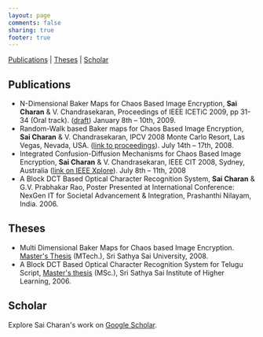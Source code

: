 ```yaml
---
layout: page
comments: false
sharing: true
footer: true
---
```


[Publications](#pub) | [Theses](#theses) | [Scholar](#scholar)

<a name="pub">Publications</a>
------------
+ N-Dimensional Baker Maps for Chaos Based Image Encryption, **Sai Charan** & V. Chandrasekaran, Proceedings of IEEE ICETiC 2009, pp 31-34 (Oral track). ([draft](/assets/Integrated.Confusion-Diffusion.Mechanisms.for.Chaos.Based.Image.Encryption.IEEE.CIT.08.pdf)) January 8th – 10th, 2009.
+ Random-Walk based Baker maps for Chaos Based Image Encryption, **Sai Charan** & V. Chandrasekaran, IPCV 2008 Monte Carlo Resort, Las Vegas, Nevada, USA. ([link to proceedings](http://nguyendangbinh.org/Proceedings/IPCV08/Papers/IPC3229.pdf)). July 14th – 17th, 2008.
+ Integrated Confusion-Diffusion Mechanisms for Chaos Based Image Encryption, **Sai Charan** & V. Chandrasekaran, IEEE CIT 2008, Sydney, Australia ([link on IEEE Xplore](http://ieeexplore.ieee.org/iel5/4568461/4568462/04568513.pdf)). July 8th – 11th, 2008
+ A Block DCT Based Optical Character Recognition System, **Sai Charan** & G.V. Prabhakar Rao, Poster Presented at International Conference: NexGen IT for Societal Advancement & Integration, Prashanthi Nilayam, India. 2006.

<a name="theses">Theses</a>
------------
+ Multi Dimensional Baker Maps for Chaos based Image Encryption. [Master's Thesis](/assets/Multi.Dimensional.Baker.Maps.for.Chaos.Based.Image.Encryption.pdf) (MTech.), Sri Sathya Sai University, 2008.
+ A Block DCT Based Optical Character Recognition System for Telugu Script, [Master's thesis](/assets/Optical.Character.Recognition.pdf) (MSc.), Sri Sathya Sai Institute of Higher Learning, 2006.

<a name="scholar">Scholar</a>
------------
Explore Sai Charan's work on [Google Scholar](http://scholar.google.com/citations?hl=en&user=3ucgckUAAAAJ).

